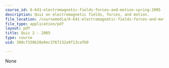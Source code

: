 ```yaml
---
course_id: 6-641-electromagnetic-fields-forces-and-motion-spring-2005
description: Quiz on electromagnetic fields, forces, and motion.
file_location: /coursemedia/6-641-electromagnetic-fields-forces-and-motion-spring-2005/300cf158b20a9ec3767132a9f13cafb0_q2sp05.pdf
file_type: application/pdf
layout: pdf
title: Quiz 2 - 2005
type: course
uid: 300cf158b20a9ec3767132a9f13cafb0

---
```

None